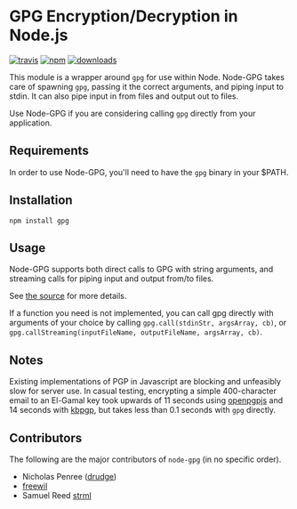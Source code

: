 # GPG Encryption/Decryption in Node.js
[![travis][travis-image]][travis-url]
[![npm][npm-image]][npm-url]
[![downloads][downloads-image]][downloads-url]

[travis-image]: https://travis-ci.org/drudge/node-gpg.svg?branch=master
[travis-url]: https://travis-ci.org/drudge/node-gpg

[npm-image]: https://img.shields.io/npm/v/gpg.svg?style=flat
[npm-url]: https://npmjs.org/package/gpg

[downloads-image]: https://img.shields.io/npm/dm/gpg.svg?style=flat
[downloads-url]: https://npmjs.org/package/gpg

This module is a wrapper around `gpg` for use within Node. Node-GPG takes care of spawning `gpg`, passing it
the correct arguments, and piping input to stdin. It can also pipe input in from files and output out to files.

Use Node-GPG if you are considering calling `gpg` directly from your application.

## Requirements

In order to use Node-GPG, you'll need to have the `gpg` binary in your $PATH.

## Installation

    npm install gpg

## Usage

Node-GPG supports both direct calls to GPG with string arguments, and streaming calls for piping input and output
from/to files.

See [the source](lib/gpg.js) for more details.

If a function you need is not implemented, you can call gpg directly with arguments of your choice by
calling `gpg.call(stdinStr, argsArray, cb)`, or `gpg.callStreaming(inputFileName, outputFileName, argsArray, cb)`.

## Notes

Existing implementations of PGP in Javascript are blocking and unfeasibly slow for server use.
In casual testing, encrypting a simple 400-character email to an El-Gamal key took upwards of 11 seconds using
[openpgpjs](https://github.com/openpgpjs/openpgpjs) and 14 seconds with [kbpgp](https://github.com/keybase/kbpgp),
but takes less than 0.1 seconds with `gpg` directly.

## Contributors

The following are the major contributors of `node-gpg` (in no specific order).

  * Nicholas Penree ([drudge](http://github.com/drudge))
  * [freewil](http://github.com/freewil)
  * Samuel Reed [strml](http://github.com/strml)
